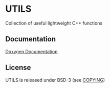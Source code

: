 <!--
    SPDX-FileCopyrightText: 2013-2024 Technical University of Munich

    SPDX-License-Identifier: BSD-3-Clause
-->

UTILS
=====

Collection of useful lightweight C++ functions

Documentation
-------------

[Doxygen Documentation](http://tum-i5.github.io/utils/)

License
-------

UTILS is released under BSD-3 (see [COPYING](COPYING))
